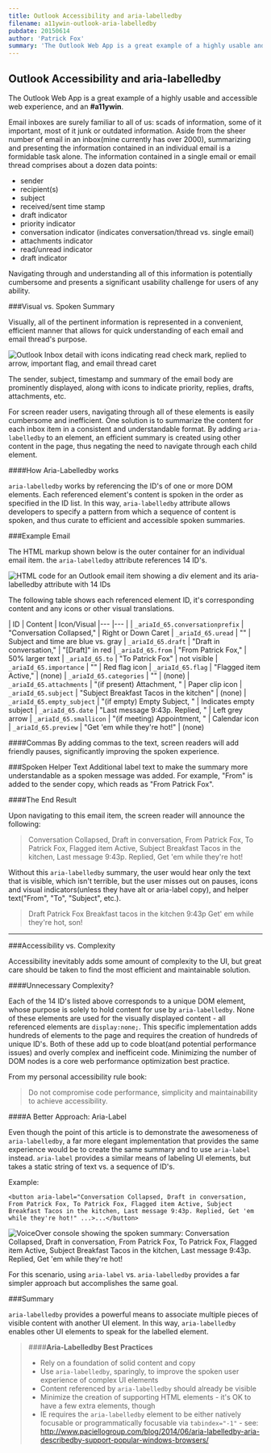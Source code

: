 ```yaml
---
title: Outlook Accessibility and aria-labelledby
filename: a11ywin-outlook-aria-labelledby
pubdate: 20150614
author: 'Patrick Fox'
summary: 'The Outlook Web App is a great example of a highly usable and accessible web experience, and an #a11ywin'
---
```


<h2 data-page-title>Outlook Accessibility and aria-labelledby</h2>

<span class="summary">The Outlook Web App is a great example of a highly usable and accessible web experience, and an __#a11ywin__.</span>

Email inboxes are surely familiar to all of us: scads of information, some of it important, most of it junk or outdated information. Aside from the sheer number of email in an inbox(mine currently has over 2000), summarizing and presenting the information contained in an individual email is a formidable task alone. The information contained in a single email or email thread comprises about a dozen data points:
- sender
- recipient(s)
- subject
- received/sent time stamp
- draft indicator
- priority indicator
- conversation indicator (indicates conversation/thread vs. single email)
- attachments indicator
- read/unread indicator
- draft indicator

Navigating through and understanding all of this information is potentially cumbersome and presents a significant usability challenge for users of any ability.


###Visual vs. Spoken Summary

Visually, all of the pertinent information is represented in a convenient, efficient manner that allows for quick understanding of each email and email thread's purpose.

![Outlook Inbox detail with icons indicating read check mark, replied to arrow, important flag, and email thread caret](https://lh3.googleusercontent.com/-48J2SEjvw_8/VW2_CF-YxzI/AAAAAAAACts/U-5IgDe9-x4/s0/owa-email-inbox.png)


The sender, subject, timestamp and summary of the email body are prominently displayed, along with icons to indicate priority, replies, drafts, attachments, etc.

For screen reader users, navigating through all of these elements is easily cumbersome and inefficient. One solution is to summarize the content for each inbox item in a consistent and understandable format. By adding `aria-labelledby` to an element, an efficient summary is created using other content in the page, thus negating the need to navigate through each child element. 


####How Aria-Labelledby works

`aria-labelledby` works by referencing the ID's of one or more DOM elements. Each referenced element's content is spoken in the order as specified in the ID list. In this way, `aria-labelledby` attribute allows developers to specify a pattern from which a sequence of content is spoken, and thus curate to efficient and accessible spoken summaries.


###Example Email

The HTML markup shown below is the outer container for an individual email item. the `aria-labelledby` attribute references 14 ID's. 


![HTML code for an Outlook email item showing a div element and its aria-labelledby attribute with 14 IDs](https://lh3.googleusercontent.com/nUd9RRaQVT9djehDL1PxOx4ubSvWev7ulVDZClQ7xf0=s0)

The following table shows each referenced element ID, it's corresponding content and any icons or other visual translations.

| ID			| Content			| Icon/Visual
|---            |---                |
| `_ariaId_65.conversationprefix` | "Conversation Collapsed," | Right or Down Caret
| `_ariaId_65.uread`              |	"" | Subject and time are blue vs. gray
| `_ariaId_65.draft`              |	"Draft in conversation," | "[Draft]" in red
| `_ariaId_65.from`              |	"From Patrick Fox," | 50% larger text
| `_ariaId_65.to`              |	"To Patrick Fox" | not visible
| `_ariaId_65.importance`              |	"" | Red flag icon
| `_ariaId_65.flag`              |	"Flagged item Active," | (none)
| `_ariaId_65.categories`              |	"" | (none)
| `_ariaId_65.attachments`              |	"(if present) Attachment, " | Paper clip icon
| `_ariaId_65.subject`              |	"Subject Breakfast Tacos in the kitchen" | (none)
| `_ariaId_65.empty_subject`              |	"(if empty) Empty Subject, " | Indicates empty subject
| `_ariaId_65.date`              |	"Last message 9:43p. Replied, " | Left grey arrow
| `_ariaId_65.smallicon`              |	"(if meeting) Appointment, " | Calendar icon
| `_ariaId_65.preview`              |	"Get 'em while they're hot!" | (none)


####Commas
By adding commas to the text, screen readers will add friendly pauses, significantly improving the spoken experience.

###Spoken Helper Text
Additional label text to make the summary more understandable as a spoken message was added. For example, "From" is added to the sender copy, which reads as "From Patrick Fox".

####The End Result

Upon navigating to this email item, the screen reader will announce the following:
> Conversation Collapsed, Draft in conversation, From Patrick Fox, To Patrick Fox, Flagged item Active, Subject Breakfast Tacos in the kitchen, Last message 9:43p. Replied, Get 'em while they're hot!

Without this `aria-labelledby` summary, the user would hear only the text that is visible, which isn't terrible, but the user misses out on pauses, icons and visual indicators(unless they have alt or aria-label copy), and helper text("From", "To", "Subject", etc.).

> Draft Patrick Fox Breakfast tacos in the kitchen 9:43p Get' em while they're hot, son!


----------

###Accessibility vs. Complexity

Accessibility inevitably adds some amount of complexity to the UI, but great care should be taken to find the most efficient and maintainable solution.

####Unnecessary Complexity?

Each of the 14 ID's listed above corresponds to a unique DOM element, whose purpose is solely to hold content for use by `aria-labelledby`. None of these elements are used for the visually displayed content  - all referenced elements are `display:none;`. This specific implementation adds hundreds of elements to the page and requires the creation of hundreds of unique ID's. Both of these add up to code bloat(and potential performance issues) and overly complex and inefficeint code. Minimizing the number of DOM nodes is a core web performance optimization best practice.

From my personal accessibility rule book:

> Do not compromise code performance, simplicity and maintainability to achieve accessibility.


####A Better Approach: Aria-Label

Even though the point of this article is to demonstrate the awesomeness of `aria-labelledby`, a far more elegant implementation that provides the same experience would be to create the same summary and to use `aria-label` instead. `aria-label` provides a similar means of labeling UI elements, but takes a static string of text vs. a sequence of ID's.

Example:

    <button aria-label="Conversation Collapsed, Draft in conversation, From Patrick Fox, To Patrick Fox, Flagged item Active, Subject Breakfast Tacos in the kitchen, Last message 9:43p. Replied, Get 'em while they're hot!" ...>...</button>

![VoiceOver console showing the spoken summary:  Conversation Collapsed, Draft in conversation, From Patrick Fox, To Patrick Fox, Flagged item Active, Subject Breakfast Tacos in the kitchen, Last message 9:43p. Replied, Get 'em while they're hot!](https://lh3.googleusercontent.com/-su2vJUNNDd4/VW4Miqz-rdI/AAAAAAAACuI/2nZGsrX-eg0/s0/owa-email-spoken.png)

For this scenario, using `aria-label` vs. `aria-labelledby` provides a far simpler approach but accomplishes the same goal.



###Summary

`aria-labelledby` provides a powerful means to associate multiple pieces of visible content with another UI element. In this way, `aria-labelledby` enables other UI elements to speak for the labelled element.

> ####__Aria-Labelledby Best Practices__
> - Rely on a foundation of solid content and copy 
> - Use `aria-labelledby`, sparingly, to improve the spoken user experience of complex UI elements
> - Content referenced by `aria-labelledby` should already be visible
> - Minimize the creation of supporting HTML elements - it's OK to have a few extra elements, though
> - IE requires the `aria-labelledby` element to be either natively focusable or programmatically focusable via `tabindex="-1"` - see: http://www.paciellogroup.com/blog/2014/06/aria-labelledby-aria-describedby-support-popular-windows-browsers/

